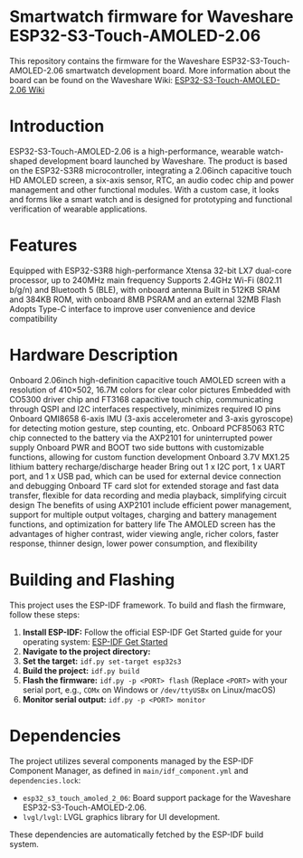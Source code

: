 # Smartwatch firmware for Waveshare ESP32-S3-Touch-AMOLED-2.06

This repository contains the firmware for the Waveshare ESP32-S3-Touch-AMOLED-2.06 smartwatch development board.
More information about the board can be found on the Waveshare Wiki: [ESP32-S3-Touch-AMOLED-2.06 Wiki](https://www.waveshare.com/wiki/ESP32-S3-Touch-AMOLED-2.06)

# Introduction
ESP32-S3-Touch-AMOLED-2.06 is a high-performance, wearable watch-shaped development board launched by Waveshare. The product is based on the ESP32-S3R8 microcontroller, integrating a 2.06inch capacitive touch HD AMOLED screen, a six-axis sensor, RTC, an audio codec chip and power management and other functional modules. With a custom case, it looks and forms like a smart watch and is designed for prototyping and functional verification of wearable applications.

# Features
Equipped with ESP32-S3R8 high-performance Xtensa 32-bit LX7 dual-core processor, up to 240MHz main frequency
Supports 2.4GHz Wi-Fi (802.11 b/g/n) and Bluetooth 5 (BLE), with onboard antenna
Built in 512KB SRAM and 384KB ROM, with onboard 8MB PSRAM and an external 32MB Flash
Adopts Type-C interface to improve user convenience and device compatibility

# Hardware Description
Onboard 2.06inch high-definition capacitive touch AMOLED screen with a resolution of 410×502, 16.7M colors for clear color pictures
Embedded with CO5300 driver chip and FT3168 capacitive touch chip, communicating through QSPI and I2C interfaces respectively, minimizes required IO pins
Onboard QMI8658 6-axis IMU (3-axis accelerometer and 3-axis gyroscope) for detecting motion gesture, step counting, etc.
Onboard PCF85063 RTC chip connected to the battery via the AXP2101 for uninterrupted power supply
Onboard PWR and BOOT two side buttons with customizable functions, allowing for custom function development
Onboard 3.7V MX1.25 lithium battery recharge/discharge header
Bring out 1 x I2C port, 1 x UART port, and 1 x USB pad, which can be used for external device connection and debugging
Onboard TF card slot for extended storage and fast data transfer, flexible for data recording and media playback, simplifying circuit design
The benefits of using AXP2101 include efficient power management, support for multiple output voltages, charging and battery management functions, and optimization for battery life
The AMOLED screen has the advantages of higher contrast, wider viewing angle, richer colors, faster response, thinner design, lower power consumption, and flexibility

# Building and Flashing

This project uses the ESP-IDF framework. To build and flash the firmware, follow these steps:

1.  **Install ESP-IDF:** Follow the official ESP-IDF Get Started guide for your operating system: [ESP-IDF Get Started](https://docs.espressif.com/projects/esp-idf/en/latest/esp32s3/get-started/index.html)
2.  **Navigate to the project directory:** 
3.  **Set the target:** `idf.py set-target esp32s3`
4.  **Build the project:** `idf.py build`
5.  **Flash the firmware:** `idf.py -p <PORT> flash` (Replace `<PORT>` with your serial port, e.g., `COMx` on Windows or `/dev/ttyUSBx` on Linux/macOS)
6.  **Monitor serial output:** `idf.py -p <PORT> monitor`

# Dependencies

The project utilizes several components managed by the ESP-IDF Component Manager, as defined in `main/idf_component.yml` and `dependencies.lock`:

- `esp32_s3_touch_amoled_2_06`: Board support package for the Waveshare ESP32-S3-Touch-AMOLED-2.06.
- `lvgl/lvgl`: LVGL graphics library for UI development.

These dependencies are automatically fetched by the ESP-IDF build system.
